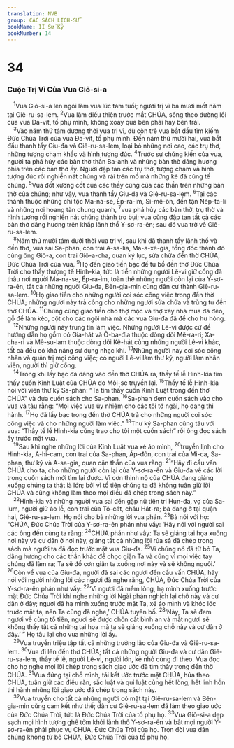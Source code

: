 ```yaml
---
translation: NVB
group: CÁC SÁCH LỊCH-SỬ
bookName: II Sử Ký 
bookNumber: 14
---
```


<div class="title"><h1>34</h1><h3>Cuộc Trị Vì Của Vua Giô-si-a </h3></div>
<span class="verse 2su_34_1"> <sup>1</sup>Vua Giô-si-a lên ngôi làm vua lúc tám tuổi; người trị vì ba mươi mốt năm tại Giê-ru-sa-lem. </span>
<span class="verse 2su_34_2"><sup>2</sup>Vua làm điều thiện trước mắt CHÚA, sống theo đường lối của vua Đa-vít, tổ phụ mình, không xoay qua bên phải hay bên trái. <br/></span>
<span class="verse 2su_34_3"> <sup>3</sup>Vào năm thứ tám đương thời vua trị vì, dù còn trẻ vua bắt đầu tìm kiếm Đức Chúa Trời của vua Đa-vít, tổ phụ mình. Đến năm thứ mười hai, vua bắt đầu thanh tẩy Giu-đa và Giê-ru-sa-lem, loại bỏ những nơi cao, các trụ thờ, những tượng chạm khắc và hình tượng đúc. </span>
<span class="verse 2su_34_4"><sup>4</sup>Trước sự chứng kiến của vua, người ta phá hủy các bàn thờ thần Ba-anh và những bàn thờ dâng hương phía trên các bàn thờ ấy. Người đập tan các trụ thờ, tượng chạm và hình tượng đúc rồi nghiền nát chúng và rải trên mồ mả những kẻ đã cúng tế chúng. </span>
<span class="verse 2su_34_5"><sup>5</sup>Vua đốt xương cốt của các thầy cúng của các thần trên những bàn thờ của chúng; như vậy, vua thanh tẩy Giu-đa và Giê-ru-sa-lem. </span>
<span class="verse 2su_34_6"><sup>6</sup>Tại các thành thuộc những chi tộc Ma-na-se, Ép-ra-im, Si-mê-ôn, đến tận Nép-ta-li và những nơi hoang tàn chung quanh, </span>
<span class="verse 2su_34_7"><sup>7</sup>vua phá hủy các bàn thờ, trụ thờ và hình tượng rồi nghiền nát chúng thành tro bụi; vua cũng đập tan tất cả các bàn thờ dâng hương trên khắp lãnh thổ Y-sơ-ra-ên; sau đó vua trở về Giê-ru-sa-lem. <br/></span>
<span class="verse 2su_34_8"> <sup>8</sup>Năm thứ mười tám dưới thời vua trị vì, sau khi đã thanh tẩy lãnh thổ và đền thờ, vua sai Sa-phan, con trai A-sa-lia, Ma-a-xê-gia, tổng đốc thành đô cùng ông Giô-a, con trai Giô-a-cha, quan ký lục, sửa chữa đền thờ CHÚA, Đức Chúa Trời của vua. </span>
<span class="verse 2su_34_9"><sup>9</sup>Họ đến giao tiền bạc để tu bổ đền thờ Đức Chúa Trời cho thầy thượng tế Hinh-kia, tức là tiền những người Lê-vi giữ cổng đã thâu nơi người Ma-na-se, Ép-ra-im, toàn thể những người còn lại của Y-sơ-ra-ên, tất cả những người Giu-đa, Bên-gia-min cùng dân cư thành Giê-ru-sa-lem. </span>
<span class="verse 2su_34_10"><sup>10</sup>Họ giao tiền cho những người coi sóc công việc trong đền thờ CHÚA; những người này trả công cho những người sửa chữa và trùng tu đền thờ CHÚA. </span>
<span class="verse 2su_34_11"><sup>11</sup>Chúng cũng giao tiền cho thợ mộc và thợ xây nhà mua đá đẽo, gỗ để làm kèo, cột cho các ngôi nhà mà các vua Giu-đa đã để cho hư hỏng. <br/></span>
<span class="verse 2su_34_12"> <sup>12</sup>Những người này trung tín làm việc. Những người Lê-vi được cử để hướng dẫn họ gồm có Gia-hát và Ô-ba-đia thuộc dòng dõi Mê-ra-ri; Xa-cha-ri và Mê-su-lam thuộc dòng dõi Kê-hát cùng những người Lê-vi khác, tất cả đều có khả năng sử dụng nhạc khí. </span>
<span class="verse 2su_34_13"><sup>13</sup>Những người này coi sóc công nhân và quản trị mọi công việc; có người Lê-vi làm thư ký, người làm nhân viên, người thì giữ cổng. <br/></span>
<span class="verse 2su_34_14"> <sup>14</sup>Trong khi lấy bạc đã dâng vào đền thờ CHÚA ra, thầy tế lễ Hinh-kia tìm thấy cuốn Kinh Luật của CHÚA do Môi-se truyền lại. </span>
<span class="verse 2su_34_15"><sup>15</sup>Thầy tế lễ Hinh-kia nói với viên thư ký Sa-phan: “Ta tìm thấy cuốn Kinh Luật trong đền thờ CHÚA” và đưa cuốn sách cho Sa-phan. </span>
<span class="verse 2su_34_16"><sup>16</sup>Sa-phan đem cuốn sách vào cho vua và tâu rằng: “Mọi việc vua ủy nhiệm cho các tôi tớ ngài, họ đang thi hành. </span>
<span class="verse 2su_34_17"><sup>17</sup>Họ đã lấy bạc trong đền thờ CHÚA trả cho những người coi sóc công việc và cho những người làm việc.” </span>
<span class="verse 2su_34_18"><sup>18</sup>Thư ký Sa-phan cũng tâu với vua: “Thầy tế lễ Hinh-kia cũng trao cho tôi một cuốn sách” rồi ông đọc sách ấy trước mặt vua. <br/></span>
<span class="verse 2su_34_19"> <sup>19</sup>Sau khi nghe những lời của Kinh Luật vua xé áo mình, </span>
<span class="verse 2su_34_20"><sup>20</sup>truyền lịnh cho Hinh-kia, A-hi-cam, con trai của Sa-phan, Áp-đôn, con trai của Mi-ca, Sa-phan, thư ký và A-sa-gia, quan cận thần của vua rằng: </span>
<span class="verse 2su_34_21"><sup>21</sup>“Hãy đi cầu vấn CHÚA cho ta, cho những người còn lại của Y-sơ-ra-ên và Giu-đa về các lời trong cuốn sách mới tìm lại được. Vì cơn thịnh nộ của CHÚA đang giáng xuống chúng ta thật là lớn; bởi vì tổ tiên chúng ta đã không tuân giữ lời CHÚA và cũng không làm theo mọi điều đã chép trong sách này.” <br/></span>
<span class="verse 2su_34_22"> <sup>22</sup>Hinh-kia và những người vua sai đến gặp nữ tiên tri Hun-đa, vợ của Sa-lum, người giữ áo lễ, con trai của Tô-cát, cháu Hát-ra; bà đang ở tại quận hai, Giê-ru-sa-lem. Họ nói cho bà những lời vua phán. </span>
<span class="verse 2su_34_23"><sup>23</sup>Bà nói với họ: “CHÚA, Đức Chúa Trời của Y-sơ-ra-ên phán như vầy: ‘Hãy nói với người sai các ông đến cùng ta rằng: </span>
<span class="verse 2su_34_24"><sup>24</sup>CHÚA phán như vầy: Ta sẽ giáng tai họa xuống nơi này và cư dân ở nơi này, giáng tất cả những lời rủa sả đã chép trong sách mà người ta đã đọc trước mặt vua Giu-đa. </span>
<span class="verse 2su_34_25"><sup>25</sup>Vì chúng nó đã từ bỏ Ta, dâng hương cho các thần khác để chọc giận Ta và cũng vì mọi việc tay chúng đã làm ra; Ta sẽ đổ cơn giận ta xuống nơi này và sẽ không nguôi.’ </span>
<span class="verse 2su_34_26"><sup>26</sup>Còn về vua của Giu-đa, người đã sai các ngươi đến cầu vấn CHÚA, hãy nói với người những lời các ngươi đã nghe rằng, CHÚA, Đức Chúa Trời của Y-sơ-ra-ên phán như vầy: </span>
<span class="verse 2su_34_27"><sup>27</sup>‘Vì ngươi đã mềm lòng, hạ mình xuống trước mặt Đức Chúa Trời khi nghe những lời Ngài phán nghịch lại chỗ này và cư dân ở đây; ngươi đã hạ mình xuống trước mặt Ta, xé áo mình và khóc lóc trước mặt ta, nên Ta cũng đã nghe,’ CHÚA tuyên bố. </span>
<span class="verse 2su_34_28"><sup>28</sup>‘Này, Ta sẽ đem ngươi về cùng tổ tiên, ngươi sẽ được chôn cất bình an và mắt ngươi sẽ không thấy tất cả những tai họa mà ta sẽ giáng xuống chỗ này và cư dân ở đây.’ ” Họ tâu lại cho vua những lời ấy. <br/></span>
<span class="verse 2su_34_29"> <sup>29</sup>Vua truyền triệu tập tất cả những trưởng lão của Giu-đa và Giê-ru-sa-lem. </span>
<span class="verse 2su_34_30"><sup>30</sup>Vua đi lên đền thờ CHÚA; tất cả những người Giu-đa và cư dân Giê-ru-sa-lem, thầy tế lễ, người Lê-vi, người lớn, kẻ nhỏ cùng đi theo. Vua đọc cho họ nghe mọi lời chép trong sách giao ước đã tìm thấy trong đền thờ CHÚA. </span>
<span class="verse 2su_34_31"><sup>31</sup>Vua đứng tại chỗ mình, tái kết ước trước mặt CHÚA, hứa theo CHÚA, tuân giữ các điều răn, sắc luật và qui luật cùng hết lòng, hết linh hồn thi hành những lời giao ước đã chép trong sách này. <br/></span>
<span class="verse 2su_34_32"> <sup>32</sup>Vua truyền cho tất cả những người có mặt tại Giê-ru-sa-lem và Bên-gia-min cũng cam kết như thế; dân cư Giê-ru-sa-lem đã làm theo giao ước của Đức Chúa Trời, tức là Đức Chúa Trời của tổ phụ họ. </span>
<span class="verse 2su_34_33"><sup>33</sup>Vua Giô-si-a dẹp sạch mọi hình tượng ghê tởm khỏi lãnh thổ Y-sơ-ra-ên và bắt mọi người Y-sơ-ra-ên phải phục vụ CHÚA, Đức Chúa Trời của họ. Trọn đời vua dân chúng không từ bỏ CHÚA, Đức Chúa Trời của tổ phụ họ. <br/></span>
